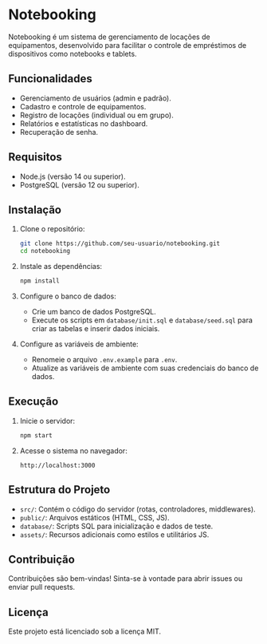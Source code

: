 # Notebooking

Notebooking é um sistema de gerenciamento de locações de equipamentos, desenvolvido para facilitar o controle de empréstimos de dispositivos como notebooks e tablets.

## Funcionalidades
- Gerenciamento de usuários (admin e padrão).
- Cadastro e controle de equipamentos.
- Registro de locações (individual ou em grupo).
- Relatórios e estatísticas no dashboard.
- Recuperação de senha.

## Requisitos
- Node.js (versão 14 ou superior).
- PostgreSQL (versão 12 ou superior).

## Instalação
1. Clone o repositório:
   ```bash
   git clone https://github.com/seu-usuario/notebooking.git
   cd notebooking
   ```

2. Instale as dependências:
   ```bash
   npm install
   ```

3. Configure o banco de dados:
   - Crie um banco de dados PostgreSQL.
   - Execute os scripts em `database/init.sql` e `database/seed.sql` para criar as tabelas e inserir dados iniciais.

4. Configure as variáveis de ambiente:
   - Renomeie o arquivo `.env.example` para `.env`.
   - Atualize as variáveis de ambiente com suas credenciais do banco de dados.

## Execução
1. Inicie o servidor:
   ```bash
   npm start
   ```

2. Acesse o sistema no navegador:
   ```
   http://localhost:3000
   ```

## Estrutura do Projeto
- `src/`: Contém o código do servidor (rotas, controladores, middlewares).
- `public/`: Arquivos estáticos (HTML, CSS, JS).
- `database/`: Scripts SQL para inicialização e dados de teste.
- `assets/`: Recursos adicionais como estilos e utilitários JS.

## Contribuição
Contribuições são bem-vindas! Sinta-se à vontade para abrir issues ou enviar pull requests.

## Licença
Este projeto está licenciado sob a licença MIT.

